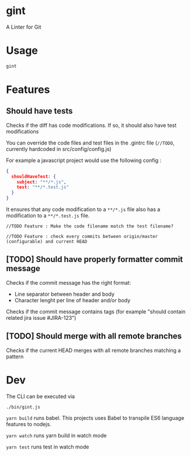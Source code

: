 # gint
A Linter for Git

# Usage

```sh
gint
```

# Features

## Should have tests

Checks if the diff has code modifications. If so, it should also have test modifications

You can override the code files and test files in the .gintrc file (`//TODO`, currently hardcoded in src/config/config.js)

For example a javascript project would use the following config :
```json
{
  shouldHaveTest: {
    subject: "**/*.js",
    test: "**/*.test.js"
  }
}
```
It ensures that any code modification to a `**/*.js` file also has a modification to a `**/*.test.js` file.

`//TODO Feature : Make the code filename match the test filename?`

`//TODO Feature : check every commits between origin/master (configurable) and current HEAD`

## [TODO] Should have properly formatter commit message

Checks if the commit message has the right format:
* Line separator between header and body
* Character lenght per line of header and/or body

Checks if the commit message contains tags (for example "should contain related jira issue #JIRA-123")

## [TODO] Should merge with all remote branches

Checks if the current HEAD merges with all remote branches matching a pattern

# Dev

The CLI can be executed via
```sh
./bin/gint.js
```

`yarn build` runs babel. This projects uses Babel to transpile ES6 language features to nodejs.

`yarn watch` runs yarn build in watch mode

`yarn test` runs test in watch mode